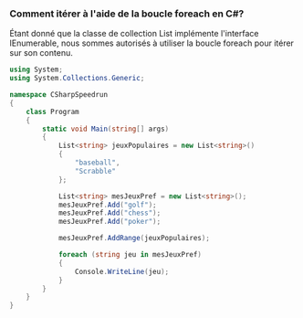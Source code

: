 ### Comment itérer à l'aide de la boucle foreach en C#?

Étant donné que la classe de collection List implémente l'interface IEnumerable, nous sommes autorisés à utiliser la boucle foreach pour itérer sur son contenu.

```csharp
using System;
using System.Collections.Generic;

namespace CSharpSpeedrun
{
    class Program
    {
        static void Main(string[] args)
        {
            List<string> jeuxPopulaires = new List<string>()
            {
                "baseball",
                "Scrabble"
            };

            List<string> mesJeuxPref = new List<string>();
            mesJeuxPref.Add("golf");
            mesJeuxPref.Add("chess");
            mesJeuxPref.Add("poker");

            mesJeuxPref.AddRange(jeuxPopulaires);

            foreach (string jeu in mesJeuxPref)
            {
                Console.WriteLine(jeu);
            }
        }
    }
}
```